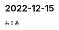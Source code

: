 # 2022-12-15

共 0 条

<!-- BEGIN WEIBO -->
<!-- 最后更新时间 Thu Dec 15 2022 07:00:43 GMT+0800 (China Standard Time) -->

<!-- END WEIBO -->
